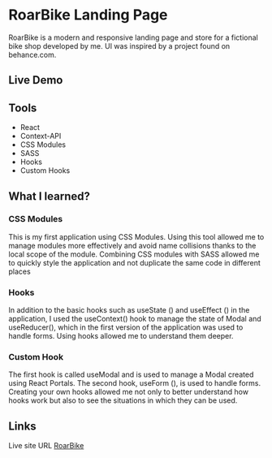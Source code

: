 # RoarBike Landing Page

RoarBike is a modern and responsive landing page and store for a fictional bike shop developed by me. UI was inspired by a project found on behance.com.

## Live Demo

## Tools

- React
- Context-API
- CSS Modules
- SASS
- Hooks
- Custom Hooks

## What I learned?

### CSS Modules

This is my first application using CSS Modules. Using this tool allowed me to manage modules more effectively and avoid name collisions thanks to the local scope of the module. Combining CSS modules with SASS allowed me to quickly style the application and not duplicate the same code in different places

### Hooks

In addition to the basic hooks such as useState () and useEffect () in the application, I used the useContext() hook to manage the state of Modal and useReducer(), which in the first version of the application was used to handle forms. Using hooks allowed me to understand them deeper.

### Custom Hook

The first hook is called useModal and is used to manage a Modal created using React Portals. The second hook, useForm (), is used to handle forms.
Creating your own hooks allowed me not only to better understand how hooks work but also to see the situations in which they can be used.

## Links

Live site URL [RoarBike](https://roarbikes.vercel.app)
